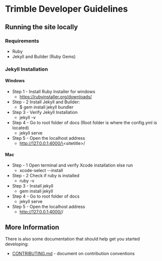 # Trimble Developer Guidelines

## Running the site locally

### Requirements
- Ruby
- Jekyll and Builder (Ruby Gems)

### Jekyll Installation

#### Windows
- Step 1 - Install Ruby Installer for windows
  - https://rubyinstaller.org/downloads/
- Step - 2 Install Jekyll and Builder:
  - $ gem install jekyll bundler
- Step 3 - Verify Jekyll Installation
  - jekyll -v
- Step 4 - Go to root folder of docs (Root folder is where the config.yml is located)
  - jekyll serve
- Step 5 - Open the localhost address
  - http://127.0.0.1:4000/\<sitetitle\>/

#### Mac
- Step - 1  Open terminal and verify Xcode installation else run
  - xcode-select --install
- Step - 2 Check if ruby is installed 
  - ruby -v
- Step 3 - Install jekyll
  - gem install jekyll
- Step 4 - Go to root folder of docs
  - jekyll serve
- Step 5 - Open the localhost address
  - http://127.0.0.1:4000/<servicename>/

## More Information

There is also some documentation that should help get you started developing:

- [CONTRIBUTING.md](./CONTRIBUTING.md) - document on contribution conventions
